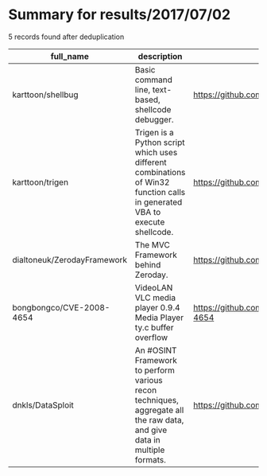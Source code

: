 
# Summary for results/2017/07/02
    
5 records found after deduplication

| full_name | description | html_url | matched_list | matched_count | pushed_at | size | stargazers_count | language | forks_count |
|-----------------------------|----------------------------------------------------------------------------------------------------------------------------|------------------------------------------------|----------------|-----------------|---------------------------|--------|--------------------|------------|---------------|
| karttoon/shellbug | Basic command line, text-based, shellcode debugger. | https://github.com/karttoon/shellbug | ['shellcode'] | 1 | 2017-07-02 23:27:46+00:00 | 8 | 90 | Python | 27 |
| karttoon/trigen | Trigen is a Python script which uses different combinations of Win32 function calls in generated VBA to execute shellcode. | https://github.com/karttoon/trigen | ['shellcode'] | 1 | 2017-07-02 23:25:45+00:00 | 11 | 135 | Python | 31 |
| dialtoneuk/ZerodayFramework | The MVC Framework behind Zeroday. | https://github.com/dialtoneuk/ZerodayFramework | ['zeroday'] | 1 | 2017-07-02 14:41:50+00:00 | 29 | 0 | PHP | 0 |
| bongbongco/CVE-2008-4654 | VideoLAN VLC media player 0.9.4 Media Player ty.c buffer overflow | https://github.com/bongbongco/CVE-2008-4654 | ['cve-2'] | 1 | 2017-07-02 23:35:09+00:00 | 2 | 0 | Python | 0 |
| dnkls/DataSploit | An #OSINT Framework to perform various recon techniques, aggregate all the raw data, and give data in multiple formats. | https://github.com/dnkls/DataSploit | ['sploit'] | 1 | 2017-07-02 20:08:17+00:00 | 67 | 0 | Python | 14 |
